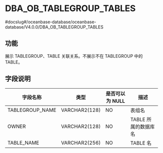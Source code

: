 DBA_OB_TABLEGROUP_TABLES 
=============================================
#docslug#/oceanbase-database/oceanbase-database/V4.0.0/DBA_OB_TABLEGROUP_TABLES


功能 
-------------------

展示 TABLEGROUP、TABLE 关联关系。不展示不在 TABLEGROUP 中的 TABLE。

字段说明 
----------------------



|      字段名称       |      类型       | 是否可以为 NULL |      描述       |
|-----------------|---------------|------------|---------------|
| TABLEGROUP_NAME | VARCHAR2(128) | NO         | 表组名           |
| OWNER           | VARCHAR2(128) | NO         | TABLE 所属的数据库名 |
| TABLE_NAME      | VARCHAR2(256) | NO         | TABLE 名       |



